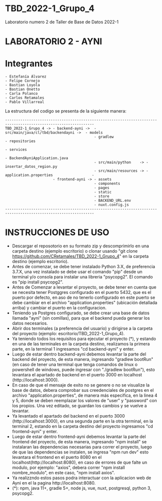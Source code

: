 # TBD_2022-1_Grupo_4

Laboratorio numero 2 de Taller de Base de Datos 2022-1

# LABORATORIO 2 - AYNI

# Integrantes 

```
- Estefanía Álvarez
- Felipe Cornejo 
- Bastian Loyola
- Bastian Onetto
- Carla Polanco
- Carlos Retamales
- Pablo Villarreal
```

La estructura del codigo se presenta de la siguiente manera:
```
---------------------------------------------------------------------------------------------------------------
TBD_2022-1_Grupo_4 -> - backend-ayni ->  - src/main/java/cl/tbd/backendayni ->  - models 
                                         - gradlew                              - repositories
                                                                                - services
                                                                                - BackendAyniApplication.java
                                         - src/main/python    -> - insertar_datos_region.py                                                           
                                         - src/main/resources -> - application.properties                  -
                      - frontend-ayni -> - assets 
                                         - components
                                         - pages 
                                         - static
                                         - store 
                                         - BACKEND_URL.env
                                         - nuxt.config.js
---------------------------------------------------------------------------------------------------------------
```

# INSTRUCCIONES DE USO

  - Descargar el reposotorio en su formato zip y descomprimirlo en una carpeta destino (ejemplo escritorio) o clonar usando "git clone https://github.com/CRetamales/TBD_2022-1_Grupo_4" en la carpeta destino (ejemplo escritorio).
  - Antes de comenzar, se debe tener instalado Python 3.X, de preferencia 3.7.X, una vez instalado se debe usar el comando "pip" desde un terminal y/o consola para instalar una libreria "psycopg2". El comando es "pip install psycopg2".
  - Antes de Comenzar a levantar el proyecto, se debe tener en cuenta que se necesita tener Postggres configurado en el puerto 5432, que es el puerto por defecto, en aso de no tenerlo configurado en este puerto se debe cambiar en el archivo "application.properties" (ubicación detallada arriba) y cambiar el puerto en la configuracion.
  - Teniendo ya Postgres configurado, se debe crear una base de datos llamada "ayni" (sin comillas), para que el backend pueda generar los datos necesarios.
  - Abrir dos terminales (a preferencia del usuario) y dirigirse a la carpeta del proyecto (ejemplo: escritorio/TBD_2022-1_Grupo_4).
  - Ya teniendo todos los requisitos para ejecutar el proyecto (*), y estando en una de las terminales en la carpeta destino, realizamos la primera parte, en la terminal 1 ingresamos "cd backend-ayni" y enter.
  - Luego de estar dentro backend-ayni debemos levantar la parte del backend del proyecto, de esta manera, ingresando "gradlew bootRun" (en caso de tener una terminal que tenga comandos de linux o powershell de windows, puede ingresar con "./gradlew bootRun"), esto levantara el apartado de backend en el puerto 3000 en localhost (http://localhost:3000).
  - En caso de que el mensaje de exito no se genere o no se visualize la base de datos, debera comprobar sus creedenciales de postgres en el archivo "application.properties", de manera más especifica, en la linea 4 y 5, donde se deben reemplazar los valores de "user" y "password" con los propios. Una vez editado, se guardan los cambios y se vuelve a levantar.
  - Ya levantado el apartado del backend en el puerto 3000 (http://localhost:3000), en una segunda parte en la otra terminal, en la terminal 2, estando en la carpeta destino del proyecto ingresamos "cd frontend-ayni" y enter.
  - Luego de estar dentro frontend-ayni debemos levantar la parte del frontend del proyecto, de esta manera, ingresando "npm install" se instalaran las dependencias necesarias para correr el proyecto, luego de que las dependencias se instalen, se ingresa "npm run dev" esto levantara el frontend en el puerto 8080 en el localhost(http://localhost:8080), en caso de errores de que falte un modulo, por ejemplo: "axios", debera correr "npm install nombre_modulo", en este caso, "npm install axios".
  - Ya realizzndo estos pasos podra interactuar con la aplicacion web de Ayni en el la pagina http://localhost:8080.
  - (*): npm, java 11+, gradle 5+, node js, vue, nuxt, postgresql, python 3, psycopg2.
